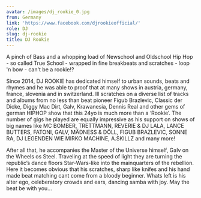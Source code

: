 ```yaml
---
avatar: /images/dj_rookie_0.jpg
from: Germany
link: 'https://www.facebook.com/djrookieofficial/'
role: DJ
slug: dj-rookie
title: DJ Rookie
---
```

A pinch of Bass and a whopping load of Newschool and Oldschool Hip Hop - so called True School - wrapped in fine breakbeats and scratches - loop 'n bow - can't be a rookie!?   
  
 Since 2014, DJ ROOKIE has dedicated himself to urban sounds, beats and rhymes and he was able to proof that at many shows in austria, germany, france, slovenia and in switzerland. Ill scratches on a diverse list of tracks and albums from no less than beat pioneer Figub Brazlevic, Classic der Dicke, Diggy Mac Dirt, Galv, Krawanesia, Dennis Real and other gems of german HIPHOP show that this 24yo is much more than a ‘Rookie’. The number of gigs he played are equally impressive as his support on shows of big names like MC BOMBER, TRETTMANN, REVERIE & DJ LALA, LANCE BUTTERS, FATONI, GALV, MÄDNESS & DÖLL, FIGUB BRAZLEVIC, SONNE RA, DJ LEGENDEN WIE MIRKO MACHINE, A.SKILLZ and many more!   
  
 After all that, he accompanies the Master of the Universe himself, Galv on the Wheels os Steel. Traveling at the speed of light they are turning the republic’s dance floors Star-Wars-like into the mainquarters of the rebellion. Here it becomes obvious that his scratches, sharp like knifes and his hand made beat matching cant come from a bloody beginner. Whats left is his alter ego, celeberatory crowds and ears, dancing samba with joy. May the beat be with you…
